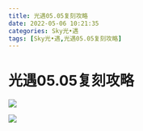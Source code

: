 ```yaml
---
title: 光遇05.05复刻攻略
date: 2022-05-06 10:21:35
categories: Sky光•遇
tags: [Sky光•遇,光遇05.05复刻攻略]
---
```

# 光遇05.05复刻攻略
![](https://ok.166.net/reunionpub/ds/kol/20220505/125047-9osw25nfim.png)

![](https://ok.166.net/reunionpub/ds/kol/20220505/125119-is3e9lqvsj.jpeg)

  

  

  

